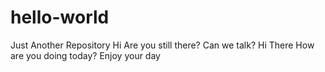 # hello-world
Just Another Repository
Hi
Are you still there?
Can we talk?
Hi There
How are you doing today?
Enjoy your day

